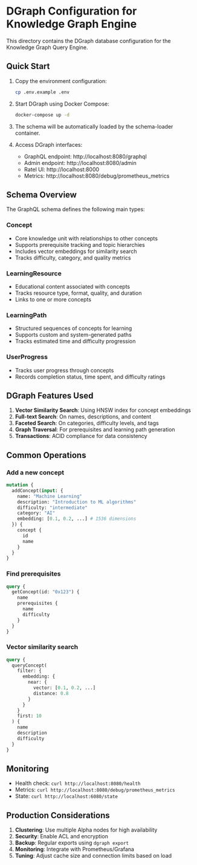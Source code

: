 # DGraph Configuration for Knowledge Graph Engine

This directory contains the DGraph database configuration for the Knowledge Graph Query Engine.

## Quick Start

1. Copy the environment configuration:
   ```bash
   cp .env.example .env
   ```

2. Start DGraph using Docker Compose:
   ```bash
   docker-compose up -d
   ```

3. The schema will be automatically loaded by the schema-loader container.

4. Access DGraph interfaces:
   - GraphQL endpoint: http://localhost:8080/graphql
   - Admin endpoint: http://localhost:8080/admin
   - Ratel UI: http://localhost:8000
   - Metrics: http://localhost:8080/debug/prometheus_metrics

## Schema Overview

The GraphQL schema defines the following main types:

### Concept
- Core knowledge unit with relationships to other concepts
- Supports prerequisite tracking and topic hierarchies
- Includes vector embeddings for similarity search
- Tracks difficulty, category, and quality metrics

### LearningResource
- Educational content associated with concepts
- Tracks resource type, format, quality, and duration
- Links to one or more concepts

### LearningPath
- Structured sequences of concepts for learning
- Supports custom and system-generated paths
- Tracks estimated time and difficulty progression

### UserProgress
- Tracks user progress through concepts
- Records completion status, time spent, and difficulty ratings

## DGraph Features Used

1. **Vector Similarity Search**: Using HNSW index for concept embeddings
2. **Full-text Search**: On names, descriptions, and content
3. **Faceted Search**: On categories, difficulty levels, and tags
4. **Graph Traversal**: For prerequisites and learning path generation
5. **Transactions**: ACID compliance for data consistency

## Common Operations

### Add a new concept
```graphql
mutation {
  addConcept(input: {
    name: "Machine Learning"
    description: "Introduction to ML algorithms"
    difficulty: "intermediate"
    category: "AI"
    embedding: [0.1, 0.2, ...] # 1536 dimensions
  }) {
    concept {
      id
      name
    }
  }
}
```

### Find prerequisites
```graphql
query {
  getConcept(id: "0x123") {
    name
    prerequisites {
      name
      difficulty
    }
  }
}
```

### Vector similarity search
```graphql
query {
  queryConcept(
    filter: {
      embedding: {
        near: {
          vector: [0.1, 0.2, ...]
          distance: 0.8
        }
      }
    }
    first: 10
  ) {
    name
    description
    difficulty
  }
}
```

## Monitoring

- Health check: `curl http://localhost:8080/health`
- Metrics: `curl http://localhost:8080/debug/prometheus_metrics`
- State: `curl http://localhost:6080/state`

## Production Considerations

1. **Clustering**: Use multiple Alpha nodes for high availability
2. **Security**: Enable ACL and encryption
3. **Backup**: Regular exports using `dgraph export`
4. **Monitoring**: Integrate with Prometheus/Grafana
5. **Tuning**: Adjust cache size and connection limits based on load